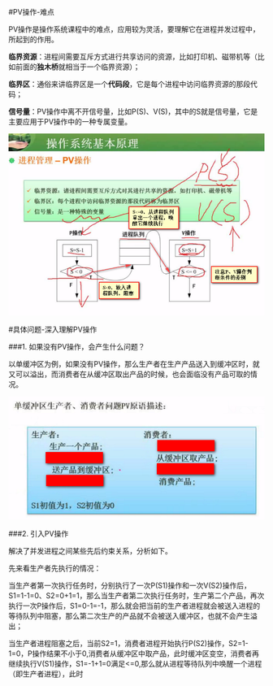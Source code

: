 #PV操作-难点

PV操作是操作系统课程中的难点，应用较为灵活，要理解它在进程并发过程中，所起到的作用。

**临界资源**：进程间需要互斥方式进行共享访问的资源，比如打印机、磁带机等（比如前面的**独木桥**就相当于一个临界资源）；

**临界区**：通俗来讲临界区是一个**代码段**，它是每个进程中访问临界资源的那段代码；

**信号量**：PV操作中离不开信号量，比如P(S)、V(S)，其中的S就是信号量，它是主要应用于PV操作中的一种专属变量。

![](/imgs/1.3.4-1PV操作.png)

#具体问题-深入理解PV操作

###1. 如果没有PV操作，会产生什么问题？

以单缓冲区为例，如果没有PV操作，那么生产者在生产产品送入到缓冲区时，就又可以溢出，而消费者在从缓冲区取出产品的时候，也会面临没有产品可取的情况。

![](/imgs/1.3.4-2深入理解PV操作.png)

###2. 引入PV操作

解决了并发进程之间某些先后约束关系，分析如下。

先来看生产者先执行的情况：

当生产者第一次执行任务时，分别执行了一次P(S1)操作和一次V(S2)操作后，S1=1-1=0、S2=0+1=1，那么当生产者第二次执行任务时，生产第二个产品，再次执行一次P操作后，S1=0-1=-1，那么就会把当前的生产者进程就会被送入进程的等待队列中阻塞，那么第二次生产的产品就不会被送入缓冲区，也就不会产生溢出；

当生产者进程阻塞之后，当前S2=1，消费者进程开始执行P(S2)操作，S2=1-1=0，P操作结果不小于0,消费者从缓冲区中取产品，此时缓冲区变空，消费者再继续执行V(S1)操作，S1=-1+1=0满足<=0,那么就从进程等待队列中唤醒一个进程（即生产者进程），此时